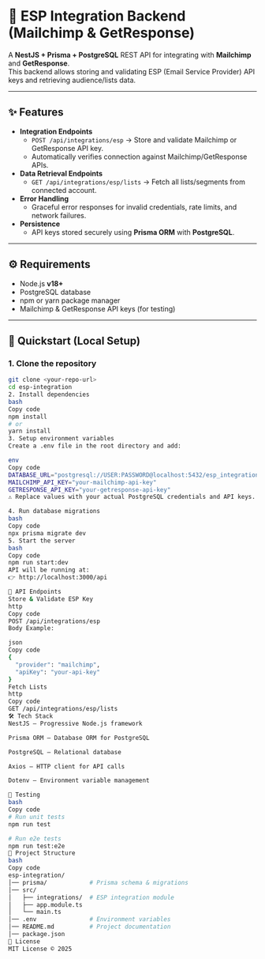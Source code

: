 # 📧 ESP Integration Backend (Mailchimp & GetResponse)

A **NestJS + Prisma + PostgreSQL** REST API for integrating with **Mailchimp** and **GetResponse**.  
This backend allows storing and validating ESP (Email Service Provider) API keys and retrieving audience/lists data.

---

## ✨ Features

- **Integration Endpoints**
  - `POST /api/integrations/esp` → Store and validate Mailchimp or GetResponse API key.
  - Automatically verifies connection against Mailchimp/GetResponse APIs.
- **Data Retrieval Endpoints**
  - `GET /api/integrations/esp/lists` → Fetch all lists/segments from connected account.
- **Error Handling**
  - Graceful error responses for invalid credentials, rate limits, and network failures.
- **Persistence**
  - API keys stored securely using **Prisma ORM** with **PostgreSQL**.

---

## ⚙️ Requirements

- Node.js **v18+**
- PostgreSQL database
- npm or yarn package manager
- Mailchimp & GetResponse API keys (for testing)

---

## 🚀 Quickstart (Local Setup)

### 1. Clone the repository

```bash
git clone <your-repo-url>
cd esp-integration
2. Install dependencies
bash
Copy code
npm install
# or
yarn install
3. Setup environment variables
Create a .env file in the root directory and add:

env
Copy code
DATABASE_URL="postgresql://USER:PASSWORD@localhost:5432/esp_integration"
MAILCHIMP_API_KEY="your-mailchimp-api-key"
GETRESPONSE_API_KEY="your-getresponse-api-key"
⚠️ Replace values with your actual PostgreSQL credentials and API keys.

4. Run database migrations
bash
Copy code
npx prisma migrate dev
5. Start the server
bash
Copy code
npm run start:dev
API will be running at:
👉 http://localhost:3000/api

📡 API Endpoints
Store & Validate ESP Key
http
Copy code
POST /api/integrations/esp
Body Example:

json
Copy code
{
  "provider": "mailchimp",
  "apiKey": "your-api-key"
}
Fetch Lists
http
Copy code
GET /api/integrations/esp/lists
🛠 Tech Stack
NestJS – Progressive Node.js framework

Prisma ORM – Database ORM for PostgreSQL

PostgreSQL – Relational database

Axios – HTTP client for API calls

Dotenv – Environment variable management

🧪 Testing
bash
Copy code
# Run unit tests
npm run test

# Run e2e tests
npm run test:e2e
📂 Project Structure
bash
Copy code
esp-integration/
│── prisma/            # Prisma schema & migrations
│── src/
│   ├── integrations/  # ESP integration module
│   ├── app.module.ts
│   └── main.ts
│── .env               # Environment variables
│── README.md          # Project documentation
│── package.json
📜 License
MIT License © 2025
```

